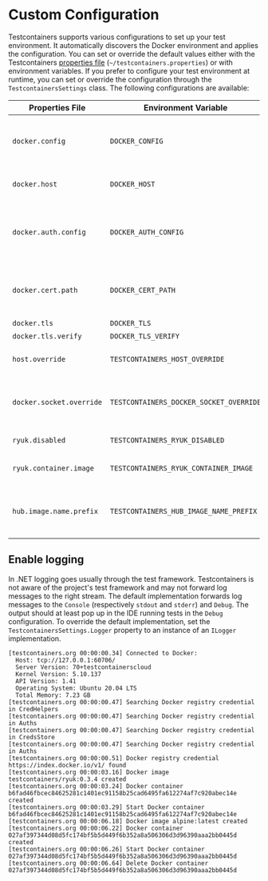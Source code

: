 # Custom Configuration

Testcontainers supports various configurations to set up your test environment. It automatically discovers the Docker environment and applies the configuration. You can set or override the default values either with the Testcontainers [properties file][properties-file-format] (`~/testcontainers.properties`) or with environment variables. If you prefer to configure your test environment at runtime, you can set or override the configuration through the `TestcontainersSettings` class. The following configurations are available:

| Properties File          | Environment Variable                    | Description                                                                                                               | Default                     |
|--------------------------|-----------------------------------------|---------------------------------------------------------------------------------------------------------------------------|-----------------------------|
| `docker.config`          | `DOCKER_CONFIG`                         | The directory path that contains the Docker configuration (`config.json`) file.                                           | `~/.docker/`                |
| `docker.host`            | `DOCKER_HOST`                           | The Docker daemon socket to connect to.                                                                                   | -                           |
| `docker.auth.config`     | `DOCKER_AUTH_CONFIG`                    | The Docker configuration file content (GitLab: [Use statically-defined credentials][use-statically-defined-credentials]). | -                           |
| `docker.cert.path`       | `DOCKER_CERT_PATH`                      | The directory path that contains the client certificate (`{ca,cert,key}.pem`) files.                                      | `~/.docker/`                |
| `docker.tls`             | `DOCKER_TLS`                            | Enables TLS.                                                                                                              | `false`                     |
| `docker.tls.verify`      | `DOCKER_TLS_VERIFY`                     | Enables TLS verify.                                                                                                       | `false`                     |
| `host.override`          | `TESTCONTAINERS_HOST_OVERRIDE`          | The host that exposes Docker's ports.                                                                                     | -                           |
| `docker.socket.override` | `TESTCONTAINERS_DOCKER_SOCKET_OVERRIDE` | The file path to the Docker daemon socket that is used by Ryuk (resource reaper).                                         | `/var/run/docker.sock`      |
| `ryuk.disabled`          | `TESTCONTAINERS_RYUK_DISABLED`          | Disables Ryuk (resource reaper).                                                                                          | `false`                     |
| `ryuk.container.image`   | `TESTCONTAINERS_RYUK_CONTAINER_IMAGE`   | The Ryuk (resource reaper) Docker image.                                                                                  | `testcontainers/ryuk:0.3.4` |
| `hub.image.name.prefix`  | `TESTCONTAINERS_HUB_IMAGE_NAME_PREFIX`  | The name to use for substituting the Docker Hub registry part of the image name.                                          | -                           |

## Enable logging

In .NET logging goes usually through the test framework. Testcontainers is not aware of the project's test framework and may not forward log messages to the right stream. The default implementation forwards log messages to the `Console` (respectively `stdout` and `stderr`) and `Debug`. The output should at least pop up in the IDE running tests in the `Debug` configuration. To override the default implementation, set the `TestcontainersSettings.Logger` property to an instance of an `ILogger` implementation.

    [testcontainers.org 00:00:00.34] Connected to Docker:
      Host: tcp://127.0.0.1:60706/
      Server Version: 70+testcontainerscloud
      Kernel Version: 5.10.137
      API Version: 1.41
      Operating System: Ubuntu 20.04 LTS
      Total Memory: 7.23 GB
    [testcontainers.org 00:00:00.47] Searching Docker registry credential in CredHelpers
    [testcontainers.org 00:00:00.47] Searching Docker registry credential in Auths
    [testcontainers.org 00:00:00.47] Searching Docker registry credential in CredsStore
    [testcontainers.org 00:00:00.47] Searching Docker registry credential in Auths
    [testcontainers.org 00:00:00.51] Docker registry credential https://index.docker.io/v1/ found
    [testcontainers.org 00:00:03.16] Docker image testcontainers/ryuk:0.3.4 created
    [testcontainers.org 00:00:03.24] Docker container b6fad46fbcec84625281c1401ec91158b25cad6495fa612274af7c920abec14e created
    [testcontainers.org 00:00:03.29] Start Docker container b6fad46fbcec84625281c1401ec91158b25cad6495fa612274af7c920abec14e
    [testcontainers.org 00:00:06.18] Docker image alpine:latest created
    [testcontainers.org 00:00:06.22] Docker container 027af397344d08d5fc174bf5b5d449f6b352a8a506306d3d96390aaa2bb0445d created
    [testcontainers.org 00:00:06.26] Start Docker container 027af397344d08d5fc174bf5b5d449f6b352a8a506306d3d96390aaa2bb0445d
    [testcontainers.org 00:00:06.64] Delete Docker container 027af397344d08d5fc174bf5b5d449f6b352a8a506306d3d96390aaa2bb0445d

[properties-file-format]: https://docs.oracle.com/cd/E23095_01/Platform.93/ATGProgGuide/html/s0204propertiesfileformat01.html
[use-statically-defined-credentials]: https://docs.gitlab.com/ee/ci/docker/using_docker_images.html#use-statically-defined-credentials
